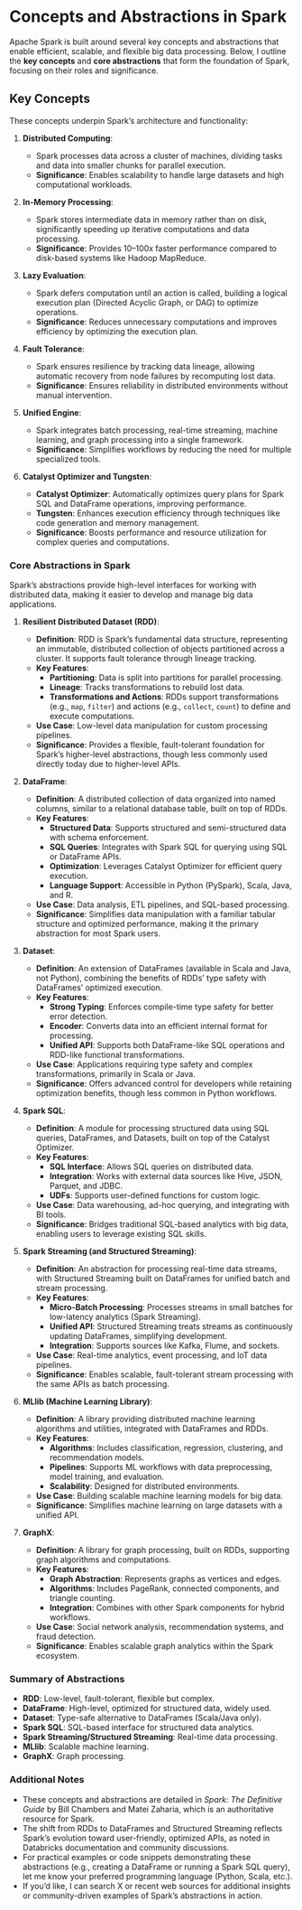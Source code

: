 # Concepts and Abstractions in Spark

Apache Spark is built around several key concepts and abstractions that enable efficient, scalable, and flexible big data processing. Below, I outline the **key concepts** and **core abstractions** that form the foundation of Spark, focusing on their roles and significance.

## Key Concepts

These concepts underpin Spark’s architecture and functionality:

1. **Distributed Computing**:
   - Spark processes data across a cluster of machines, dividing tasks and data into smaller chunks for parallel execution.
   - **Significance**: Enables scalability to handle large datasets and high computational workloads.

2. **In-Memory Processing**:
   - Spark stores intermediate data in memory rather than on disk, significantly speeding up iterative computations and data processing.
   - **Significance**: Provides 10–100x faster performance compared to disk-based systems like Hadoop MapReduce.

3. **Lazy Evaluation**:
   - Spark defers computation until an action is called, building a logical execution plan (Directed Acyclic Graph, or DAG) to optimize operations.
   - **Significance**: Reduces unnecessary computations and improves efficiency by optimizing the execution plan.

4. **Fault Tolerance**:
   - Spark ensures resilience by tracking data lineage, allowing automatic recovery from node failures by recomputing lost data.
   - **Significance**: Ensures reliability in distributed environments without manual intervention.

5. **Unified Engine**:
   - Spark integrates batch processing, real-time streaming, machine learning, and graph processing into a single framework.
   - **Significance**: Simplifies workflows by reducing the need for multiple specialized tools.

6. **Catalyst Optimizer and Tungsten**:
   - **Catalyst Optimizer**: Automatically optimizes query plans for Spark SQL and DataFrame operations, improving performance.
   - **Tungsten**: Enhances execution efficiency through techniques like code generation and memory management.
   - **Significance**: Boosts performance and resource utilization for complex queries and computations.

### Core Abstractions in Spark
Spark’s abstractions provide high-level interfaces for working with distributed data, making it easier to develop and manage big data applications.

1. **Resilient Distributed Dataset (RDD)**:
   - **Definition**: RDD is Spark’s fundamental data structure, representing an immutable, distributed collection of objects partitioned across a cluster. It supports fault tolerance through lineage tracking.
   - **Key Features**:
     - **Partitioning**: Data is split into partitions for parallel processing.
     - **Lineage**: Tracks transformations to rebuild lost data.
     - **Transformations and Actions**: RDDs support transformations (e.g., `map`, `filter`) and actions (e.g., `collect`, `count`) to define and execute computations.
   - **Use Case**: Low-level data manipulation for custom processing pipelines.
   - **Significance**: Provides a flexible, fault-tolerant foundation for Spark’s higher-level abstractions, though less commonly used directly today due to higher-level APIs.

2. **DataFrame**:
   - **Definition**: A distributed collection of data organized into named columns, similar to a relational database table, built on top of RDDs.
   - **Key Features**:
     - **Structured Data**: Supports structured and semi-structured data with schema enforcement.
     - **SQL Queries**: Integrates with Spark SQL for querying using SQL or DataFrame APIs.
     - **Optimization**: Leverages Catalyst Optimizer for efficient query execution.
     - **Language Support**: Accessible in Python (PySpark), Scala, Java, and R.
   - **Use Case**: Data analysis, ETL pipelines, and SQL-based processing.
   - **Significance**: Simplifies data manipulation with a familiar tabular structure and optimized performance, making it the primary abstraction for most Spark users.

3. **Dataset**:
   - **Definition**: An extension of DataFrames (available in Scala and Java, not Python), combining the benefits of RDDs’ type safety with DataFrames’ optimized execution.
   - **Key Features**:
     - **Strong Typing**: Enforces compile-time type safety for better error detection.
     - **Encoder**: Converts data into an efficient internal format for processing.
     - **Unified API**: Supports both DataFrame-like SQL operations and RDD-like functional transformations.
   - **Use Case**: Applications requiring type safety and complex transformations, primarily in Scala or Java.
   - **Significance**: Offers advanced control for developers while retaining optimization benefits, though less common in Python workflows.

4. **Spark SQL**:
   - **Definition**: A module for processing structured data using SQL queries, DataFrames, and Datasets, built on top of the Catalyst Optimizer.
   - **Key Features**:
     - **SQL Interface**: Allows SQL queries on distributed data.
     - **Integration**: Works with external data sources like Hive, JSON, Parquet, and JDBC.
     - **UDFs**: Supports user-defined functions for custom logic.
   - **Use Case**: Data warehousing, ad-hoc querying, and integrating with BI tools.
   - **Significance**: Bridges traditional SQL-based analytics with big data, enabling users to leverage existing SQL skills.

5. **Spark Streaming (and Structured Streaming)**:
   - **Definition**: An abstraction for processing real-time data streams, with Structured Streaming built on DataFrames for unified batch and stream processing.
   - **Key Features**:
     - **Micro-Batch Processing**: Processes streams in small batches for low-latency analytics (Spark Streaming).
     - **Unified API**: Structured Streaming treats streams as continuously updating DataFrames, simplifying development.
     - **Integration**: Supports sources like Kafka, Flume, and sockets.
   - **Use Case**: Real-time analytics, event processing, and IoT data pipelines.
   - **Significance**: Enables scalable, fault-tolerant stream processing with the same APIs as batch processing.

6. **MLlib (Machine Learning Library)**:
   - **Definition**: A library providing distributed machine learning algorithms and utilities, integrated with DataFrames and RDDs.
   - **Key Features**:
     - **Algorithms**: Includes classification, regression, clustering, and recommendation models.
     - **Pipelines**: Supports ML workflows with data preprocessing, model training, and evaluation.
     - **Scalability**: Designed for distributed environments.
   - **Use Case**: Building scalable machine learning models for big data.
   - **Significance**: Simplifies machine learning on large datasets with a unified API.

7. **GraphX**:
   - **Definition**: A library for graph processing, built on RDDs, supporting graph algorithms and computations.
   - **Key Features**:
     - **Graph Abstraction**: Represents graphs as vertices and edges.
     - **Algorithms**: Includes PageRank, connected components, and triangle counting.
     - **Integration**: Combines with other Spark components for hybrid workflows.
   - **Use Case**: Social network analysis, recommendation systems, and fraud detection.
   - **Significance**: Enables scalable graph analytics within the Spark ecosystem.

### Summary of Abstractions
- **RDD**: Low-level, fault-tolerant, flexible but complex.
- **DataFrame**: High-level, optimized for structured data, widely used.
- **Dataset**: Type-safe alternative to DataFrames (Scala/Java only).
- **Spark SQL**: SQL-based interface for structured data analytics.
- **Spark Streaming/Structured Streaming**: Real-time data processing.
- **MLlib**: Scalable machine learning.
- **GraphX**: Graph processing.

### Additional Notes
- These concepts and abstractions are detailed in *Spark: The Definitive Guide* by Bill Chambers and Matei Zaharia, which is an authoritative resource for Spark.
- The shift from RDDs to DataFrames and Structured Streaming reflects Spark’s evolution toward user-friendly, optimized APIs, as noted in Databricks documentation and community discussions.
- For practical examples or code snippets demonstrating these abstractions (e.g., creating a DataFrame or running a Spark SQL query), let me know your preferred programming language (Python, Scala, etc.).
- If you’d like, I can search X or recent web sources for additional insights or community-driven examples of Spark’s abstractions in action.
